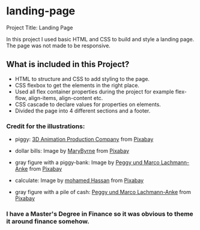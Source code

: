 # landing-page

Project Title: Landing Page

In this project I used basic HTML and CSS to build and style a landing page. The page was not made to be responsive.


## What is included in this Project?
- HTML to structure and CSS to add styling to the page. 
- CSS flexbox to get the elements in the right place.
- Used all flex container properties during the project for example flex-flow, align-items, align-content etc. 
- CSS cascade to declare values for properties on elements.
- Divided the page into 4 different sections and a footer.

### Credit for the illustrations:
- piggy: <a href="https://pixabay.com/hu/users/quincecreative-1031690/?utm_source=link-attribution&amp;utm_medium=referral&amp;utm_campaign=image&amp;utm_content=2889042">3D Animation Production Company</a> from <a href="https://pixabay.com/hu//?utm_source=link-attribution&amp;utm_medium=referral&amp;utm_campaign=image&amp;utm_content=2889042">Pixabay</a>

- dollar bills: Image by <a href="https://pixabay.com/users/marybyrne-4532953/?utm_source=link-attribution&amp;utm_medium=referral&amp;utm_campaign=image&amp;utm_content=2084561">MaryByrne</a> from <a href="https://pixabay.com//?utm_source=link-attribution&amp;utm_medium=referral&amp;utm_campaign=image&amp;utm_content=2084561">Pixabay</a>

- gray figure with a piggy-bank: Image by <a href="https://pixabay.com/users/peggy_marco-1553824/?utm_source=link-attribution&amp;utm_medium=referral&amp;utm_campaign=image&amp;utm_content=1019758">Peggy und Marco Lachmann-Anke</a> from <a href="https://pixabay.com//?utm_source=link-attribution&amp;utm_medium=referral&amp;utm_campaign=image&amp;utm_content=1019758">Pixabay</a>

- calculate: Image by <a href="https://pixabay.com/users/mohamed_hassan-5229782/?utm_source=link-attribution&amp;utm_medium=referral&amp;utm_campaign=image&amp;utm_content=2837085">mohamed Hassan</a> from <a href="https://pixabay.com//?utm_source=link-attribution&amp;utm_medium=referral&amp;utm_campaign=image&amp;utm_content=2837085">Pixabay</a>

- gray figure with a pile of cash: <a href="https://pixabay.com/hu/users/peggy_marco-1553824/?utm_source=link-attribution&amp;utm_medium=referral&amp;utm_campaign=image&amp;utm_content=1015277">Peggy und Marco Lachmann-Anke</a> from <a href="https://pixabay.com/hu//?utm_source=link-attribution&amp;utm_medium=referral&amp;utm_campaign=image&amp;utm_content=1015277">Pixabay</a>


### I have a Master's Degree in Finance so it was obvious to theme it around finance somehow.